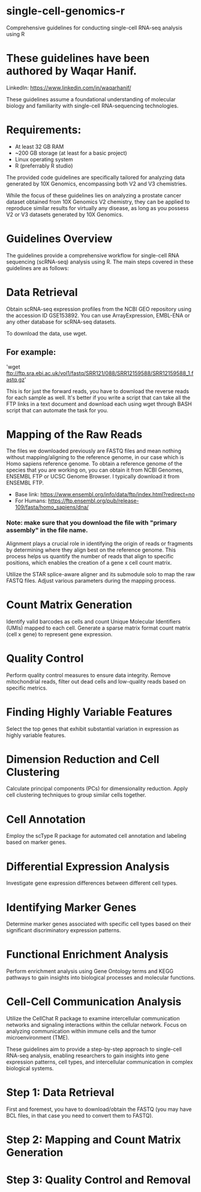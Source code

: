 # single-cell-genomics-r
Comprehensive guidelines for conducting single-cell RNA-seq analysis using R

# These guidelines have been authored by Waqar Hanif.
LinkedIn: https://www.linkedin.com/in/waqarhanif/

These guidelines assume a foundational understanding of molecular biology and familiarity with single-cell RNA-sequencing technologies. 

# Requirements: 
- At least 32 GB RAM
- ~200 GB storage (at least for a basic project)
- Linux operating system
- R (preferrably R studio)

The provided code guidelines are specifically tailored for analyzing data generated by 10X Genomics, encompassing both V2 and V3 chemistries.

While the focus of these guidelines lies on analyzing a prostate cancer dataset obtained from 10X Genomics V2 chemistry, they can be applied to reproduce similar results for virtually any disease, as long as you possess V2 or V3 datasets generated by 10X Genomics.

# Guidelines Overview
The guidelines provide a comprehensive workflow for single-cell RNA sequencing (scRNA-seq) analysis using R. The main steps covered in these guidelines are as follows:

# Data Retrieval
Obtain scRNA-seq expression profiles from the NCBI GEO repository using the accession ID GSE153892. You can use ArrayExpression, EMBL-ENA or any other database for scRNA-seq datasets.

To download the data, use wget.
## For example: 
'wget ftp://ftp.sra.ebi.ac.uk/vol1/fastq/SRR121/088/SRR12159588/SRR12159588_1.fastq.gz'

This is for just the forward reads, you have to download the reverse reads for each sample as well. It's better if you write a script that can take all the FTP links in a text document and download each using wget through BASH script that can automate the task for you. 

# Mapping of the Raw Reads
The files we downloaded previously are FASTQ files and mean nothing without mapping/aligning to the reference genome, in our case which is Homo sapiens reference genome. To obtain a reference genome of the species that you are working on, you can obtain it from NCBI Genomes, ENSEMBL FTP or UCSC Genome Browser. I typically download it from ENSEMBL FTP. 

- Base link: https://www.ensembl.org/info/data/ftp/index.html?redirect=no
- For Humans: https://ftp.ensembl.org/pub/release-109/fasta/homo_sapiens/dna/

### Note: make sure that you download the file with "primary assembly" in the file name. 

Alignment plays a crucial role in identifying the origin of reads or fragments by determining where they align best on the reference genome. This process helps us quantify the number of reads that align to specific positions, which enables the creation of a gene x cell count matrix.

Utilize the STAR splice-aware aligner and its submodule solo to map the raw FASTQ files. Adjust various parameters during the mapping process.



# Count Matrix Generation
Identify valid barcodes as cells and count Unique Molecular Identifiers (UMIs) mapped to each cell.
Generate a sparse matrix format count matrix (cell x gene) to represent gene expression.

# Quality Control
Perform quality control measures to ensure data integrity.
Remove mitochondrial reads, filter out dead cells and low-quality reads based on specific metrics.

# Finding Highly Variable Features
Select the top genes that exhibit substantial variation in expression as highly variable features.

# Dimension Reduction and Cell Clustering
Calculate principal components (PCs) for dimensionality reduction.
Apply cell clustering techniques to group similar cells together.

# Cell Annotation
Employ the scType R package for automated cell annotation and labeling based on marker genes.

# Differential Expression Analysis
Investigate gene expression differences between different cell types.

# Identifying Marker Genes
Determine marker genes associated with specific cell types based on their significant discriminatory expression patterns.

# Functional Enrichment Analysis
Perform enrichment analysis using Gene Ontology terms and KEGG pathways to gain insights into biological processes and molecular functions.

# Cell-Cell Communication Analysis
Utilize the CellChat R package to examine intercellular communication networks and signaling interactions within the cellular network.
Focus on analyzing communication within immune cells and the tumor microenvironment (TME).

These guidelines aim to provide a step-by-step approach to single-cell RNA-seq analysis, enabling researchers to gain insights into gene expression patterns, cell types, and intercellular communication in complex biological systems.

# Step 1: Data Retrieval 
First and foremest, you have to download/obtain the FASTQ (you may have BCL files, in that case you need to convert them to FASTQ).

# Step 2: Mapping and Count Matrix Generation

# Step 3: Quality Control and Removal 